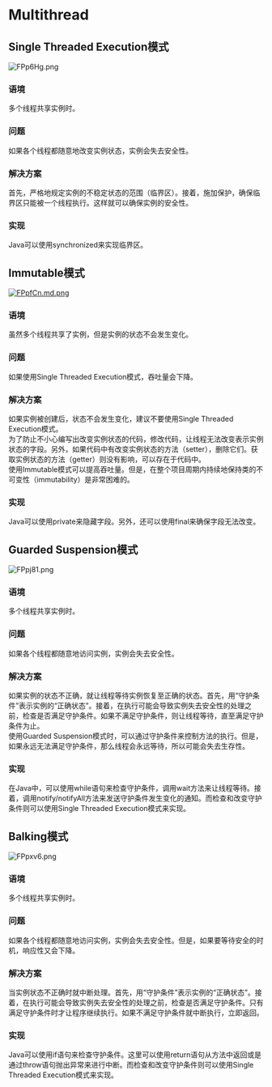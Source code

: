 # Multithread  
## Single Threaded Execution模式  
![FPp6Hg.png](https://s1.ax1x.com/2018/11/21/FPp6Hg.png)  
### 语境  
多个线程共享实例时。  
### 问题  
如果各个线程都随意地改变实例状态，实例会失去安全性。  
### 解决方案  
首先，严格地规定实例的不稳定状态的范围（临界区）。接着，施加保护，确保临界区只能被一个线程执行。这样就可以确保实例的安全性。  
### 实现  
Java可以使用synchronized来实现临界区。  
## Immutable模式  
[![FPpfCn.md.png](https://s1.ax1x.com/2018/11/21/FPpfCn.md.png)](https://imgchr.com/i/FPpfCn)  
### 语境  
虽然多个线程共享了实例，但是实例的状态不会发生变化。  
### 问题  
如果使用Single Threaded Execution模式，吞吐量会下降。  
### 解决方案  
如果实例被创建后，状态不会发生变化，建议不要使用Single Threaded Execution模式。  
为了防止不小心编写出改变实例状态的代码，修改代码，让线程无法改变表示实例状态的字段。另外，如果代码中有改变实例状态的方法（setter），删除它们。获取实例状态的方法（getter）则没有影响，可以存在于代码中。  
使用Immutable模式可以提高吞吐量。但是，在整个项目周期内持续地保持类的不可变性（immutability）是非常困难的。
### 实现  
Java可以使用private来隐藏字段。另外，还可以使用final来确保字段无法改变。  
## Guarded Suspension模式  
![FPpj81.png](https://s1.ax1x.com/2018/11/22/FPpj81.png)  
### 语境  
多个线程共享实例时。  
### 问题  
如果各个线程都随意地访问实例，实例会失去安全性。  
### 解决方案  
如果实例的状态不正确，就让线程等待实例恢复至正确的状态。首先，用“守护条件”表示实例的“正确状态”。接着，在执行可能会导致实例失去安全性的处理之前，检查是否满足守护条件。如果不满足守护条件，则让线程等待，直至满足守护条件为止。  
使用Guarded Suspension模式时，可以通过守护条件来控制方法的执行。但是，如果永远无法满足守护条件，那么线程会永远等待，所以可能会失去生存性。  
### 实现  
在Java中，可以使用while语句来检查守护条件，调用wait方法来让线程等待。接着，调用notify/notifyAll方法来发送守护条件发生变化的通知。而检查和改变守护条件则可以使用Single Threaded Execution模式来实现。  
## Balking模式  
![FPpxv6.png](https://s1.ax1x.com/2018/11/22/FPpxv6.png)  
### 语境  
多个线程共享实例时。  
### 问题  
如果各个线程都随意地访问实例，实例会失去安全性。但是，如果要等待安全的时机，响应性又会下降。  
### 解决方案  
当实例状态不正确时就中断处理。首先，用“守护条件”表示实例的“正确状态”。接着，在执行可能会导致实例失去安全性的处理之前，检查是否满足守护条件。只有满足守护条件时才让程序继续执行。如果不满足守护条件就中断执行，立即返回。  
### 实现  
Java可以使用if语句来检查守护条件。这里可以使用return语句从方法中返回或是通过throw语句抛出异常来进行中断。而检查和改变守护条件则可以使用Single Threaded Execution模式来实现。  